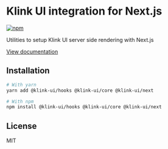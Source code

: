 # Klink UI integration for Next.js

[![npm](https://img.shields.io/npm/dm/@klink-ui/next)](https://www.npmjs.com/package/@klink-ui/next)

Utilities to setup Klink UI server side rendering with Next.js

[View documentation](https://klink-ui.dev/)

## Installation

```bash
# With yarn
yarn add @klink-ui/hooks @klink-ui/core @klink-ui/next

# With npm
npm install @klink-ui/hooks @klink-ui/core @klink-ui/next
```

## License

MIT
